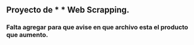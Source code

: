 ## Proyecto de * * Web Scrapping. 

### Falta agregar para que avise en que archivo esta el producto que aumento.
